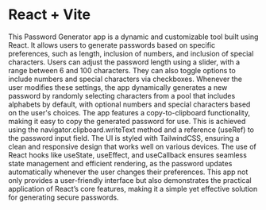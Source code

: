 # React + Vite




This Password Generator app is a dynamic and customizable tool built using React. It allows users to generate passwords based on specific preferences, such as length, inclusion of numbers, and inclusion of special characters. Users can adjust the password length using a slider, with a range between 6 and 100 characters. They can also toggle options to include numbers and special characters via checkboxes. Whenever the user modifies these settings, the app dynamically generates a new password by randomly selecting characters from a pool that includes alphabets by default, with optional numbers and special characters based on the user's choices. The app features a copy-to-clipboard functionality, making it easy to copy the generated password for use. This is achieved using the navigator.clipboard.writeText method and a reference (useRef) to the password input field. The UI is styled with TailwindCSS, ensuring a clean and responsive design that works well on various devices. The use of React hooks like useState, useEffect, and useCallback ensures seamless state management and efficient rendering, as the password updates automatically whenever the user changes their preferences. This app not only provides a user-friendly interface but also demonstrates the practical application of React’s core features, making it a simple yet effective solution for generating secure passwords.



 
